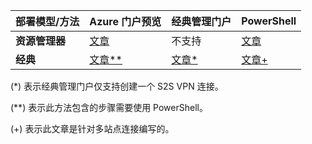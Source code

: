 | **部署模型/方法** | **Azure 门户预览** | **经典管理门户** | **PowerShell** |
| --- | --- | --- | --- |
| **资源管理器** |[文章](/documentation/articles/vpn-gateway-howto-site-to-site-resource-manager-portal/) |不支持 |[文章](/documentation/articles/vpn-gateway-create-site-to-site-rm-powershell/) |
| **经典** |[文章**](/documentation/articles/vpn-gateway-howto-site-to-site-classic-portal/) |[文章*](/documentation/articles/vpn-gateway-site-to-site-create/) |[文章+](/documentation/articles/vpn-gateway-multi-site/) |

(*) 表示经典管理门户仅支持创建一个 S2S VPN 连接。

(**) 表示此方法包含的步骤需要使用 PowerShell。

(+) 表示此文章是针对多站点连接编写的。